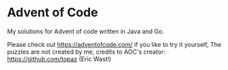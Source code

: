 # Advent of Code
My solutions for Advent of code written in Java and Go.

Please check out https://adventofcode.com/ if you like to try it yourself, 
The puzzles are not created by me, credits to AOC's creator: https://github.com/topaz (Eric Wastl)
